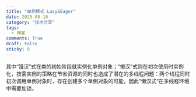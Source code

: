 ```yaml
---
title: "单例模式 Lazy&Eager"
date: 2025-08-10
category: "技术分享"
tags:
  - 博客
comments: True
draft: False
sticky: 0
---
```

其中“饿汉”式在类的初始阶段就实例化单例对象；“懒汉”式则在初次使用时实例化，按需实例的策略在节省资源的同时也造成了潜在的多线程问题：两个线程同时初次调用单例对象时，存在创建多个单例对象的可能，因此“懒汉式“在多线程环境中需要加锁。
